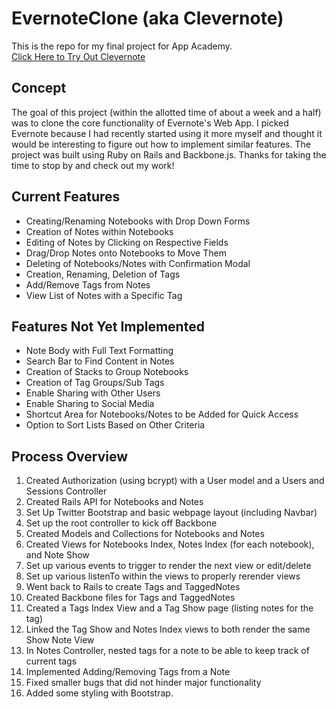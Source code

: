 # EvernoteClone (aka Clevernote)
This is the repo for my final project for App Academy.  
[Click Here to Try Out Clevernote](http://clevernote.alberthung.net)

## Concept
The goal of this project (within the allotted time of about a week and a half) was to clone the core functionality of Evernote's Web App. I picked Evernote because I had recently started using it more myself and thought it would be interesting to figure out how to implement similar features. The project was built using Ruby on Rails and Backbone.js. Thanks for taking the time to stop by and check out my work!

## Current Features
* Creating/Renaming Notebooks with Drop Down Forms
* Creation of Notes within Notebooks
* Editing of Notes by Clicking on Respective Fields
* Drag/Drop Notes onto Notebooks to Move Them
* Deleting of Notebooks/Notes with Confirmation Modal
* Creation, Renaming, Deletion of Tags
* Add/Remove Tags from Notes
* View List of Notes with a Specific Tag

## Features Not Yet Implemented
* Note Body with Full Text Formatting
* Search Bar to Find Content in Notes
* Creation of Stacks to Group Notebooks
* Creation of Tag Groups/Sub Tags
* Enable Sharing with Other Users
* Enable Sharing to Social Media
* Shortcut Area for Notebooks/Notes to be Added for Quick Access
* Option to Sort Lists Based on Other Criteria

## Process Overview
1. Created Authorization (using bcrypt) with a User model and a Users and Sessions Controller
2. Created Rails API for Notebooks and Notes
3. Set Up Twitter Bootstrap and basic webpage layout (including Navbar)
4. Set up the root controller to kick off Backbone
5. Created Models and Collections for Notebooks and Notes
6. Created Views for Notebooks Index, Notes Index (for each notebook), and Note Show
7. Set up various events to trigger to render the next view or edit/delete
8. Set up various listenTo within the views to properly rerender views
9. Went back to Rails to create Tags and TaggedNotes
10. Created Backbone files for Tags and TaggedNotes
11. Created a Tags Index View and a Tag Show page (listing notes for the tag)
12. Linked the Tag Show and Notes Index views to both render the same Show Note View
13. In Notes Controller, nested tags for a note to be able to keep track of current tags
14. Implemented Adding/Removing Tags from a Note
15. Fixed smaller bugs that did not hinder major functionality
16. Added some styling with Bootstrap.

